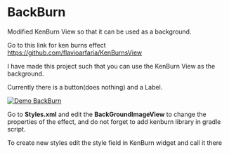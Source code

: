 # BackBurn
Modified KenBurn View so that it can be used as a background.

Go to this link for ken burns effect https://github.com/flavioarfaria/KenBurnsView

I have made this project such that you can use the KenBurn View as the background.

Currently there is a button(does nothing) and a Label.

[![Demo BackBurn](http://share.gifyoutube.com/yXO41W.gif)](https://www.youtube.com/watch?v=jZvBY1w15Zo&feature=youtu.be)

Go to **Styles.xml** and edit the **BackGroundImageView** to change the properties of the effect, and do not forget to add kenburn library in gradle script.

To create new styles edit the style field in KenBurn widget and call it there
